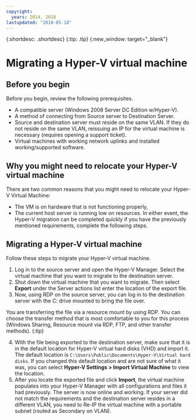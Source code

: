 ```yaml
---
copyright:
  years: 2014, 2018
lastupdated: "2018-05-18"
---
```

{:shortdesc: .shortdesc}
{:tip: .tip}
{:new_window: target="_blank"}

# Migrating a Hyper-V virtual machine

## Before you begin
Before you begin, review the following prerequisites. 

* A compatible server (Windows 2008 Server DC Edition w/Hyper-V).
* A method of connecting from Source server to Destination Server.
* Source and destination server must reside on the same VLAN. If they do not reside on the same VLAN, reissuing an IP for the virtual machine is necessary (requires opening a support ticket).
* Virtual machines with working network uplinks and installed working/supported software.

## Why you might need to relocate your Hyper-V virtual machine
There are two common reasons that you might need to relocate your Hyper-V Virtual Machine:
* The VM is on hardware that is not functioning properly, 
* The current host server is running low on resources. 
In either event, the Hyper-V migration can be completed quickly if you have the previously mentioned requirements, complete the following steps.

## Migrating a Hyper-V virtual machine
Follow these steps to migrate your Hyper-V virtual machine.
1. Log in to the source server and open the Hyper-V Manager. Select the virtual machine that you want to migrate to the destination server. 
2. Shut down the virtual machine that you want to migrate. Then select **Export** under the Server actions list enter the location of the export file.
3. Now, using RDP on the source server, you can log in to the destination server with the C: drive mounted to bring the file over.

You are transferring the file via a resource mount by using RDP. You can choose the transfer method that is most comfortable to you for this process (Windows Sharing, Resource mount via RDP, FTP, and other transfer methods).
{:tip}

4. With the file being exported to the destination server, make sure that it is in the default location for Hyper-V virtual hard disks (VHD) and import it. The default location is `C:\Users\Public\Documents\Hyper-V\Virtual hard disks`. If you changed this default location and are not sure of what it was, you can select **Hyper-V Settings > Import Virtual Machine** to view the location.
5. After you locate the exported file and click **Import**, the virtual machine populates into your Hyper-V Manager with all configurations and files it had previously. The server is now online and working. If your server did not match the requirements and the destination server resides in a different VLAN, you need to Re-IP the virtual machine with a portable subnet (routed as Secondary on VLAN).


